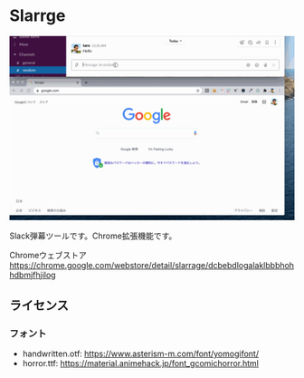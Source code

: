 # Slarrge

![](usage.gif)

Slack弾幕ツールです。Chrome拡張機能です。

Chromeウェブストア https://chrome.google.com/webstore/detail/slarrage/dcbebdlogalaklbbbhohhdbmjfhjilog

## ライセンス

### フォント

- handwritten.otf: https://www.asterism-m.com/font/yomogifont/
- horror.ttf: https://material.animehack.jp/font_gcomichorror.html
